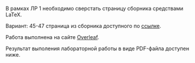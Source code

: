 В рамках ЛР 1 необходимо сверстать страницу сборника средствами LaTeX.

Вариант: 45-47 страница из сборника доступного по [ссылке](https://proc.ostis.net/proc/Proceedings%20OSTIS-2024.pdf).

Работа выполнена на сайте [Overleaf](https://www.overleaf.com/learn).

Результат выполения лабораторной работы в виде PDF-файла доступен ниже.
